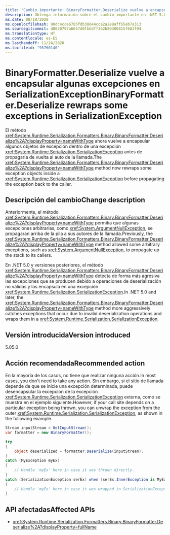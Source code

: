 ```yaml
---
title: 'Cambio importante: BinaryFormatter.Deserialize vuelve a encapsular algunas excepciones'
description: Obtenga información sobre el cambio importante en .NET 5.0, donde BinaryFormatter.Deserialize vuelve a encapsular algunos objetos de excepción dentro de SerializationException.
ms.date: 08/18/2020
ms.openlocfilehash: 90dc4cce6785fdb38644cca2a2e9aff65eb7a313
ms.sourcegitcommit: d8020797a6657d0fbbdff362b80300815f682f94
ms.translationtype: HT
ms.contentlocale: es-ES
ms.lasthandoff: 11/24/2020
ms.locfileid: "95760140"
---
```

# <a name="binaryformatterdeserialize-rewraps-some-exceptions-in-serializationexception"></a><span data-ttu-id="dca1b-103">BinaryFormatter.Deserialize vuelve a encapsular algunas excepciones en SerializationException</span><span class="sxs-lookup"><span data-stu-id="dca1b-103">BinaryFormatter.Deserialize rewraps some exceptions in SerializationException</span></span>

<span data-ttu-id="dca1b-104">El método <xref:System.Runtime.Serialization.Formatters.Binary.BinaryFormatter.Deserialize%2A?displayProperty=nameWithType> ahora vuelve a encapsular algunos objetos de excepción dentro de una excepción <xref:System.Runtime.Serialization.SerializationException> antes de propagarla de vuelta al auto de la llamada.</span><span class="sxs-lookup"><span data-stu-id="dca1b-104">The <xref:System.Runtime.Serialization.Formatters.Binary.BinaryFormatter.Deserialize%2A?displayProperty=nameWithType> method now rewraps some exception objects inside a <xref:System.Runtime.Serialization.SerializationException> before propagating the exception back to the caller.</span></span>

## <a name="change-description"></a><span data-ttu-id="dca1b-105">Descripción del cambio</span><span class="sxs-lookup"><span data-stu-id="dca1b-105">Change description</span></span>

<span data-ttu-id="dca1b-106">Anteriormente, el método <xref:System.Runtime.Serialization.Formatters.Binary.BinaryFormatter.Deserialize%2A?displayProperty=nameWithType> permitía que algunas excepciones arbitrarias, como <xref:System.ArgumentNullException>, se propagaran arriba de la pila a sus autores de la llamada.</span><span class="sxs-lookup"><span data-stu-id="dca1b-106">Previously, the <xref:System.Runtime.Serialization.Formatters.Binary.BinaryFormatter.Deserialize%2A?displayProperty=nameWithType> method allowed some arbitrary exceptions, such as <xref:System.ArgumentNullException>, to propagate up the stack to its callers.</span></span>

<span data-ttu-id="dca1b-107">En .NET 5.0 y versiones posteriores, el método <xref:System.Runtime.Serialization.Formatters.Binary.BinaryFormatter.Deserialize%2A?displayProperty=nameWithType> detecta de forma más agresiva las excepciones que se producen debido a operaciones de deserialización no válidas y las encapsula en una excepción <xref:System.Runtime.Serialization.SerializationException>.</span><span class="sxs-lookup"><span data-stu-id="dca1b-107">In .NET 5.0 and later, the <xref:System.Runtime.Serialization.Formatters.Binary.BinaryFormatter.Deserialize%2A?displayProperty=nameWithType> method more aggressively catches exceptions that occur due to invalid deserialization operations and wraps them in a <xref:System.Runtime.Serialization.SerializationException>.</span></span>

## <a name="version-introduced"></a><span data-ttu-id="dca1b-108">Versión introducida</span><span class="sxs-lookup"><span data-stu-id="dca1b-108">Version introduced</span></span>

<span data-ttu-id="dca1b-109">5.0</span><span class="sxs-lookup"><span data-stu-id="dca1b-109">5.0</span></span>

## <a name="recommended-action"></a><span data-ttu-id="dca1b-110">Acción recomendada</span><span class="sxs-lookup"><span data-stu-id="dca1b-110">Recommended action</span></span>

<span data-ttu-id="dca1b-111">En la mayoría de los casos, no tiene que realizar ninguna acción.</span><span class="sxs-lookup"><span data-stu-id="dca1b-111">In most cases, you don't need to take any action.</span></span> <span data-ttu-id="dca1b-112">Sin embargo, si el sitio de llamada depende de que se inicie una excepción determinada, puede desencapsular la excepción de la excepción <xref:System.Runtime.Serialization.SerializationException> externa, como se muestra en el ejemplo siguiente.</span><span class="sxs-lookup"><span data-stu-id="dca1b-112">However, if your call site depends on a particular exception being thrown, you can unwrap the exception from the outer <xref:System.Runtime.Serialization.SerializationException>, as shown in the following example.</span></span>

```csharp
Stream inputStream = GetInputStream();
var formatter = new BinaryFormatter();

try
{
    object deserialized = formatter.Deserialize(inputStream);
}
catch (MyException myEx)
{
    // Handle 'myEx' here in case it was thrown directly.
}
catch (SerializationException serEx) when (serEx.InnerException is MyException myEx)
{
    // Handle 'myEx' here in case it was wrapped in SerializationException.
}
```

## <a name="affected-apis"></a><span data-ttu-id="dca1b-113">API afectadas</span><span class="sxs-lookup"><span data-stu-id="dca1b-113">Affected APIs</span></span>

- <xref:System.Runtime.Serialization.Formatters.Binary.BinaryFormatter.Deserialize%2A?displayProperty=fullName>

<!--

### Affected APIs

- `Overload:System.Runtime.Serialization.Formatters.Binary.BinaryFormatter.Deserialize`

### Category

Serialization

-->
